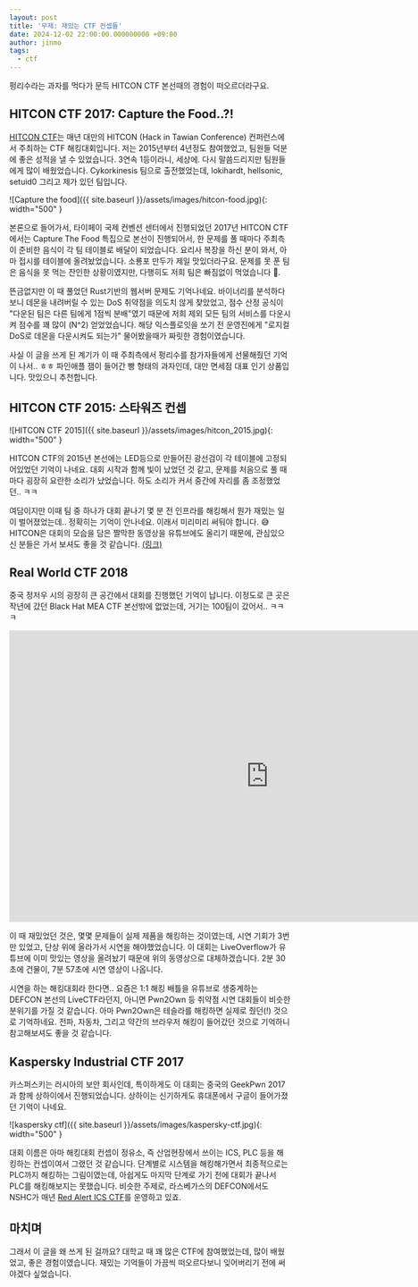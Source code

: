 ```yaml
---
layout: post
title: '무제: 재밌는 CTF 컨셉들'
date: 2024-12-02 22:00:00.000000000 +09:00
author: jinmo
tags:
  - ctf
---
```


펑리수라는 과자를 먹다가 문득 HITCON CTF 본선때의 경험이 떠오르더라구요.

## HITCON CTF 2017: Capture the Food..?!

[HITCON CTF](https://ctf.hitcon.org/)는 매년 대만의 HITCON (Hack in Tawian Conference) 컨퍼런스에서 주최하는 CTF 해킹대회입니다.
저는 2015년부터 4년정도 참여했었고, 팀원들 덕분에 좋은 성적을 낼 수 있었습니다. 3연속 1등이라니, 세상에.
다시 말씀드리지만 팀원들에게 많이 배웠었습니다. Cykorkinesis 팀으로 출전했었는데, lokihardt, hellsonic, setuid0 그리고 제가 있던 팀입니다.

![Capture the food]({{ site.baseurl }}/assets/images/hitcon-food.jpg){: width="500" }

본론으로 들어가서, 타이페이 국제 컨벤션 센터에서 진행되었던
2017년 HITCON CTF에서는 Capture The Food 특집으로 본선이 진행되어서,
한 문제를 풀 때마다 주최측이 준비한 음식이 각 팀 테이블로 배달이 되었습니다. 요리사 복장을 하신 분이 와서,
아마 접시를 테이블에 올려놨었습니다. 소룡포 만두가 제일 맛있더라구요.
문제를 못 푼 팀은 음식을 못 먹는 잔인한 상황이였지만, 다행히도 저희 팀은 빠짐없이 먹었습니다 🤣.

뜬금없지만 이 때 풀었던 Rust기반의 웹서버 문제도 기억나네요.
바이너리를 분석하다보니 데몬을 내려버릴 수 있는 DoS 취약점을 의도치 않게 찾았었고,
점수 산정 공식이 "다운된 팀은 다른 팀에게 1점씩 분배"였기 때문에 저희 제외 모든 팀의 서비스를 다운시켜 점수를 꽤 많이 (N^2) 얻었었습니다.
해당 익스플로잇을 쏘기 전 운영진에게 "로지컬 DoS로 데몬을 다운시켜도 되는가" 물어봤을때가 짜릿한 경험이였습니다.

사실 이 글을 쓰게 된 계기가 이 때 주최측에서 펑리수를 참가자들에게 선물해줬던 기억이 나서.. ㅎㅎ
파인애플 잼이 들어간 빵 형태의 과자인데, 대만 면세점 대표 인기 상품입니다. 맛있으니 추천합니다.


## HITCON CTF 2015: 스타워즈 컨셉

![HITCON CTF 2015]({{ site.baseurl }}/assets/images/hitcon_2015.jpg){: width="500" }

HITCON CTF의 2015년 본선에는 LED등으로 만들어진 광선검이 각 테이블에 고정되어있었던 기억이 나네요.
대회 시작과 함께 빛이 났었던 것 같고, 문제를 처음으로 풀 때마다 굉장히 요란한 소리가 났었습니다.
하도 소리가 커서 중간에 자리를 좀 조정했었던.. ㅋㅋ

여담이지만 이때 팀 중 하나가 대회 끝나기 몇 분 전 인프라를 해킹해서 뭔가 재밌는 일이 벌어졌었는데.. 정확히는 기억이 안나네요.
이래서 미리미리 써둬야 합니다. 😅
HITCON은 대회의 모습을 담은 짤막한 동영상을 유튜브에도 올리기 때문에, 관심있으신 분들은 가서 보셔도 좋을 것 같습니다.
[(링크)](https://www.youtube.com/watch?v=CaDIi84JA7g)

## Real World CTF 2018

중국 정저우 시의 굉장히 큰 공간에서 대회를 진행했던 기억이 납니다.
이정도로 큰 곳은 작년에 갔던 Black Hat MEA CTF 본선밖에 없었는데, 거기는 100팀이 갔어서.. ㅋㅋㅋ

<iframe width="928" height="522" src="https://www.youtube.com/embed/2S_TXaGYD8E?start=477" title="Going to Chinese Hacking Competition - Real World CTF Finals" frameborder="0" allow="accelerometer; autoplay; clipboard-write; encrypted-media; gyroscope; picture-in-picture; web-share" referrerpolicy="strict-origin-when-cross-origin" allowfullscreen></iframe>

이 때 재밌었던 것은, 몇몇 문제들이 실제 제품을 해킹하는 것이였는데,
시연 기회가 3번만 있었고, 단상 위에 올라가서 시연을 해야했었습니다.
이 대회는 LiveOverflow가 유튜브에 이미 맛있는 영상을 올려놨기 때문에 위의 동영상으로 대체하겠습니다.
2분 30초에 건물이, 7분 57초에 시연 영상이 나옵니다.

시연을 하는 해킹대회라 한다면.. 요즘은 1:1 해킹 배틀을 유튜브로 생중계하는 DEFCON 본선의 LiveCTF라던지,
아니면 Pwn2Own 등 취약점 시연 대회들이 비슷한 분위기를 가질 것 같습니다.
아마 Pwn2Own은 테슬라를 해킹하면 실제로 줬던(!) 것으로 기억하네요. 전파, 자동차, 그리고 약간의 브라우저 해킹이 들어갔던 것으로 기억하니 참고해보셔도 좋을 것 같습니다.

## Kaspersky Industrial CTF 2017

카스퍼스키는 러시아의 보안 회사인데, 특이하게도 이 대회는 중국의 GeekPwn 2017과 함께 상하이에서 진행되었습니다.
상하이는 신기하게도 휴대폰에서 구글이 들어가졌던 기억이 나네요.

![kaspersky ctf]({{ site.baseurl }}/assets/images/kaspersky-ctf.jpg){: width="500" }

대회 이름은 아마 해킹대회 컨셉이 정유소, 즉 산업현장에서 쓰이는 ICS, PLC 등을 해킹하는 컨셉이여서 그랬던 것 같습니다.
단계별로 시스템을 해킹해가면서 최종적으로는 PLC까지 해킹하는 그림이였는데, 아쉽게도 마지막 단계로 가기 전에 대회가 끝나서 PLC를 해킹해보지는 못했습니다.
비슷한 주제로, 라스베가스의 DEFCON에서도 NSHC가 매년 [Red Alert ICS CTF](https://x.com/icsctf)를 운영하고 있죠.

## 마치며

그래서 이 글을 왜 쓰게 된 걸까요?
대학교 때 꽤 많은 CTF에 참여했었는데, 많이 배웠었고, 좋은 경험이였습니다.
재밌는 기억들이 가끔씩 떠오르다보니 잊어버리기 전에 써야겠다 싶었습니다.
